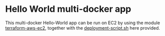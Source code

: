 # Hello World multi-docker app

This multi-docker Hello-World app can be run on EC2 by using the module [terraform-aws-ec2](https://github.com/EconomistDigitalSolutions/terraform-aws-ec2), together with the [deployment-script.sh](./deployment-script.sh) here provided.

